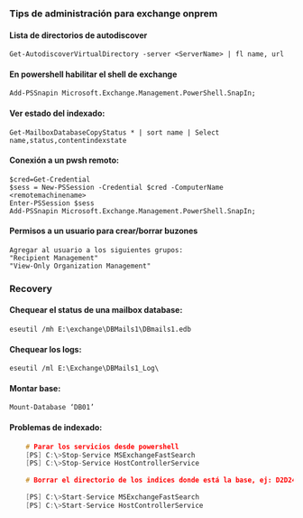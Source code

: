 ### Tips de administración para exchange onprem



#### Lista de directorios de autodiscover

    Get-AutodiscoverVirtualDirectory -server <ServerName> | fl name, url

#### En powershell habilitar el shell de exchange
    
    Add-PSSnapin Microsoft.Exchange.Management.PowerShell.SnapIn;
    
#### Ver estado del indexado:

    Get-MailboxDatabaseCopyStatus * | sort name | Select name,status,contentindexstate


#### Conexión a un pwsh remoto: 

    $cred=Get-Credential
    $sess = New-PSSession -Credential $cred -ComputerName <remotemachinename>
    Enter-PSSession $sess
    Add-PSSnapin Microsoft.Exchange.Management.PowerShell.SnapIn;

#### Permisos a un usuario para crear/borrar buzones
    Agregar al usuario a los siguientes grupos:
    "Recipient Management"
    "View-Only Organization Management"


### Recovery


#### Chequear el status de una mailbox database:
 
    eseutil /mh E:\exchange\DBMails1\DBmails1.edb
    
#### Chequear los logs:

    eseutil /ml E:\Exchange\DBMails1_Log\

#### Montar base:

    Mount-Database ‘DB01’

#### Problemas de indexado:

``` cpp
    # Parar los servicios desde powershell
    [PS] C:\>Stop-Service MSExchangeFastSearch
    [PS] C:\>Stop-Service HostControllerService
    
    # Borrar el directorio de los indices donde está la base, ej: D2D24030-001F-46DA-8176-0A232325A4B6D12.1.Single
    
    [PS] C:\>Start-Service MSExchangeFastSearch
    [PS] C:\>Start-Service HostControllerService
    
```

